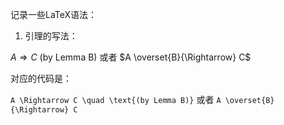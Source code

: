 记录一些LaTeX语法：

1. 引理的写法：

$A \Rightarrow C$ (by Lemma B)
或者
$A \overset{B}{\Rightarrow} C$

对应的代码是：

`A \Rightarrow C \quad \text{(by Lemma B)}`
或者
`A \overset{B}{\Rightarrow} C`
